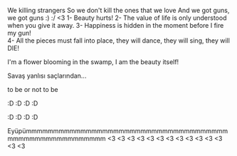 We killing strangers
So we don't kill the ones that we love
     And we got guns, we got guns
:)
:/
<3
1- Beauty hurts!
2- The value of life is only understood when you give it away.
3- Happiness is hidden in the moment before I fire my gun!                    
4- All the pieces must fall into place, they will dance, they will sing, they will DIE! 
                    
I'm a flower blooming in the swamp, I am the beauty itself!

Savaş yanlısı saçlarından...

to be or not to be 

:D :D :D :D 

:D :D :D :D

Eyüpümmmmmmmmmmmmmmmmmmmmmmmmmmmmmmmmmmmmmmmmmmmmmmmmmmmmmmm <3 <3 <3 <3 <3 <3 <3 <3 <3 <3 <3 <3 <3 <3
